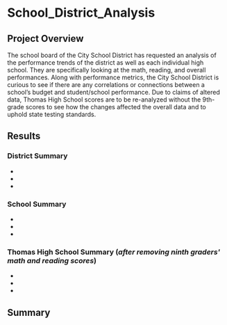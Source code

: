 # School_District_Analysis
## Project Overview
The school board of the City School District has requested an analysis of the performance trends of the district as well as each individual high school. They are specifically looking at the math, reading, and overall performances. Along with performance metrics, the City School District is curious to see if there are any correlations or connections between a school’s budget and student/school performance. Due to claims of altered data, Thomas High School scores are to be re-analyzed without the 9th-grade scores to see how the changes affected the overall data and to uphold state testing standards. 

## Results
### District Summary
-
-
-
### School Summary
-
-
-
### Thomas High School Summary (*after removing ninth graders' math and reading scores*)
-
-
-
## Summary
